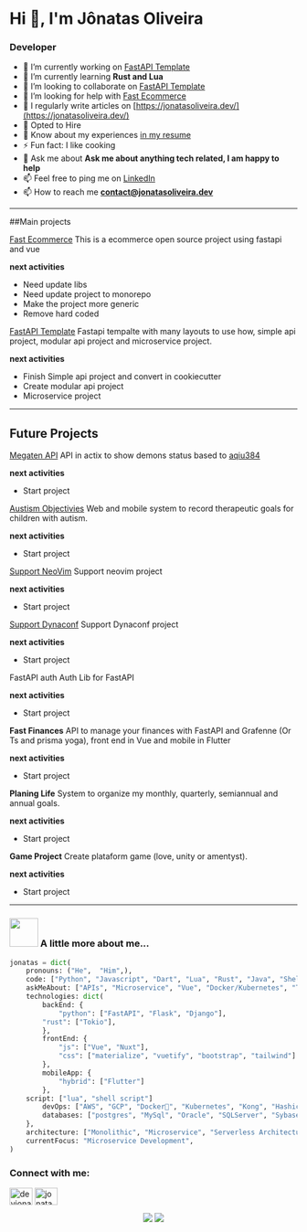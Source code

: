 # Hi 👋, I'm Jônatas Oliveira
### Developer

- 🔭 I’m currently working on [FastAPI Template](https://github.com/jonatasoli/fastapi-template-cookiecutter)
- 🌱 I’m currently learning **Rust and Lua**
- 👯 I’m looking to collaborate on [FastAPI Template](https://github.com/jonatasoli/fastapi-template-cookiecutter)
- 🤝 I’m looking for help with [Fast Ecommerce](https://github.com/jonatasoli/fast-ecommerce)
- 📝 I regularly write articles on [https://jonatasoliveira.dev/](https://jonatasoliveira.dev/)
- 💼 Opted to Hire
- 📄 Know about my experiences [in my resume](https://drive.google.com/drive/u/0/folders/1QOwlNXVRIOx0nc8dCh4EI9lievyWXpk4)
- ⚡ Fun fact: I like cooking
- 💬 Ask me about **Ask me about anything tech related, I am happy to help**
- 📫 Feel free to ping me on [LinkedIn](https://www.linkedin.com/in/jonatasoliveirame/)
- 📫 How to reach me **contact@jonatasoliveira.dev**

---
##Main projects

[Fast Ecommerce](https://github.com/jonatasoli/Fast-Ecommerce/blob/main/README.md)
This is a ecommerce open source project using fastapi and vue

__next activities__
* Need update libs
* Need update project to monorepo
* Make the project more generic
* Remove hard coded


[FastAPI Template](https://github.com/jonatasoli/fastapi-template-cookiecutter)
Fastapi tempalte with many layouts to use how, simple api project, modular api project and microservice project.

__next activities__
* Finish Simple api project and convert in cookiecutter
* Create modular api project
* Microservice project

---
## Future Projects

[Megaten API](https://github.com/jonatasoli/Megaten-API)
API in actix to show demons status based to [aqiu384](https://aqiu384.github.io/)

__next activities__
* Start project


[Austism Objectivies](https://github.com/jonatasoli/Autism-Objectives)
Web and mobile system to record therapeutic goals for children with autism.

__next activities__
* Start project

[Support NeoVim](https://github.com/neovim/neovim)
Support neovim project

__next activities__
* Start project

[Support Dynaconf](https://github.com/rochacbruno/dynaconf)
Support Dynaconf project

**next activities**
* Start project

FastAPI auth
Auth Lib for FastAPI

**next activities**
* Start project

**Fast Finances**
API to manage your finances with FastAPI and Grafenne (Or Ts and prisma yoga), front end in Vue and mobile in Flutter

**next activities**
* Start project

**Planing Life**
System to organize my monthly, quarterly, semiannual and annual goals.

**next activities**
* Start project

**Game Project**
Create plataform game (love, unity or amentyst).

**next activities**
* Start project
---

### <img src="https://media.giphy.com/media/VgCDAzcKvsR6OM0uWg/giphy.gif" width="50"> A little more about me...
```python
jonatas = dict(
    pronouns: ("He",  "Him",),
    code: ["Python", "Javascript", "Dart", "Lua", "Rust", "Java", "ShellScript"],
    askMeAbout: ["APIs", "Microservice", "Vue", "Docker/Kubernetes", "Tilling Managers", "NeoVim", "Shin Megami Tensei"],
    technologies: dict(
        backEnd: {
            "python": ["FastAPI", "Flask", "Django"],
	    "rust": ["Tokio"],
        },
        frontEnd: {
            "js": ["Vue", "Nuxt"],
            "css": ["materialize", "vuetify", "bootstrap", "tailwind"]
        },
        mobileApp: {
            "hybrid": ["Flutter"]
        },
	script: ["lua", "shell script"]
        devOps: ["AWS", "GCP", "Docker🐳", "Kubernetes", "Kong", "Hashicorp", "Concourse", "Gitlab"],
        databases: ["postgres", "MySql", "Oracle", "SQLServer", "Sybase", "sqlite", "Redis", "Elastic"],
    },
    architecture: ["Monolithic", "Microservice", "Serverless Architecture", "Progressive web applications", "Single page applications"],
    currentFocus: "Microservice Development",
)
```

<h3 align="left">Connect with me:</h3>
<p align="left">
<a href="https://twitter.com/devjonatas" target="blank"><img align="center" src="https://raw.githubusercontent.com/rahuldkjain/github-profile-readme-generator/master/src/images/icons/Social/twitter.svg" alt="devjonatas" height="30" width="40" /></a>
<a href="https://linkedin.com/in/jonatasoliveirame" target="blank"><img align="center" src="https://raw.githubusercontent.com/rahuldkjain/github-profile-readme-generator/master/src/images/icons/Social/linked-in-alt.svg" alt="jonatasoliveirame" height="30" width="40" /></a>
</p>


<p align="center">
  <img src ="https://github-readme-stats.vercel.app/api?username=jonatasoli&show_icons=true&count_private=true&theme=darcula&hide_border=true&hide=issues,contribs&bg_color=00000000">
  <img src ="https://github-readme-stats.vercel.app/api/top-langs/?username=jonatasoli&layout=compact&hide_border=true&theme=darcula&bg_color=00000000&langs_count=6&hide=tex,c%23,html,Digital%20Command%20Language">
  <br>
  <br>
</p>
